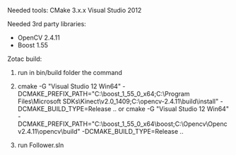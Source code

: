 Needed tools:
CMake 3.x.x
Visual Studio 2012

Needed 3rd party libraries: 
* OpenCV 2.4.11
* Boost 1.55

Zotac build: 
1) run in bin/build folder the command

2) cmake -G "Visual Studio 12 Win64" -DCMAKE_PREFIX_PATH="C:\boost_1_55_0_x64;C:\Program Files\Microsoft SDKs\Kinect\v2.0_1409;C:\opencv-2.4.11\build\install" -DCMAKE_BUILD_TYPE=Release ..
or
cmake -G "Visual Studio 12 Win64" -DCMAKE_PREFIX_PATH="C:\boost_1_55_0_x64\boost;C:\Opencv\Opencv2.4.11\opencv\build" -DCMAKE_BUILD_TYPE=Release ..

3) run Follower.sln